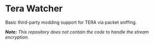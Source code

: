 # Tera Watcher

Basic third-party modding support for TERA via packet sniffing.

*__Note:__ This repository does not contain the code to handle the stream encryption.*
